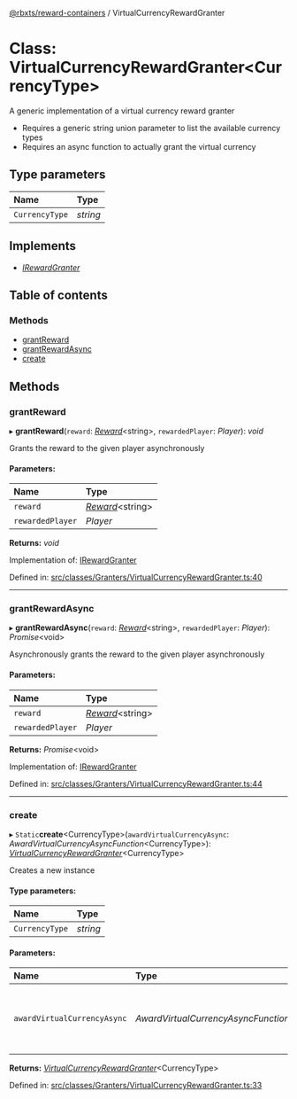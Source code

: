 [@rbxts/reward-containers](../README.md) / VirtualCurrencyRewardGranter

# Class: VirtualCurrencyRewardGranter<CurrencyType\>

A generic implementation of a virtual currency reward granter
- Requires a generic string union parameter to list the available currency types
- Requires an async function to actually grant the virtual currency

## Type parameters

Name | Type |
:------ | :------ |
`CurrencyType` | *string* |

## Implements

* [*IRewardGranter*](../interfaces/irewardgranter.md)

## Table of contents

### Methods

- [grantReward](virtualcurrencyrewardgranter.md#grantreward)
- [grantRewardAsync](virtualcurrencyrewardgranter.md#grantrewardasync)
- [create](virtualcurrencyrewardgranter.md#create)

## Methods

### grantReward

▸ **grantReward**(`reward`: [*Reward*](../README.md#reward)<string\>, `rewardedPlayer`: *Player*): *void*

Grants the reward to the given player asynchronously

#### Parameters:

Name | Type |
:------ | :------ |
`reward` | [*Reward*](../README.md#reward)<string\> |
`rewardedPlayer` | *Player* |

**Returns:** *void*

Implementation of: [IRewardGranter](../interfaces/irewardgranter.md)

Defined in: [src/classes/Granters/VirtualCurrencyRewardGranter.ts:40](https://github.com/Bytebit-Org/roblox-RewardContainers/blob/19b2d3b/src/classes/Granters/VirtualCurrencyRewardGranter.ts#L40)

___

### grantRewardAsync

▸ **grantRewardAsync**(`reward`: [*Reward*](../README.md#reward)<string\>, `rewardedPlayer`: *Player*): *Promise*<void\>

Asynchronously grants the reward to the given player asynchronously

#### Parameters:

Name | Type |
:------ | :------ |
`reward` | [*Reward*](../README.md#reward)<string\> |
`rewardedPlayer` | *Player* |

**Returns:** *Promise*<void\>

Implementation of: [IRewardGranter](../interfaces/irewardgranter.md)

Defined in: [src/classes/Granters/VirtualCurrencyRewardGranter.ts:44](https://github.com/Bytebit-Org/roblox-RewardContainers/blob/19b2d3b/src/classes/Granters/VirtualCurrencyRewardGranter.ts#L44)

___

### create

▸ `Static`**create**<CurrencyType\>(`awardVirtualCurrencyAsync`: *AwardVirtualCurrencyAsyncFunction*<CurrencyType\>): [*VirtualCurrencyRewardGranter*](virtualcurrencyrewardgranter.md)<CurrencyType\>

Creates a new instance

#### Type parameters:

Name | Type |
:------ | :------ |
`CurrencyType` | *string* |

#### Parameters:

Name | Type | Description |
:------ | :------ | :------ |
`awardVirtualCurrencyAsync` | *AwardVirtualCurrencyAsyncFunction*<CurrencyType\> | An async function to actually grant the virtual currency    |

**Returns:** [*VirtualCurrencyRewardGranter*](virtualcurrencyrewardgranter.md)<CurrencyType\>

Defined in: [src/classes/Granters/VirtualCurrencyRewardGranter.ts:33](https://github.com/Bytebit-Org/roblox-RewardContainers/blob/19b2d3b/src/classes/Granters/VirtualCurrencyRewardGranter.ts#L33)
